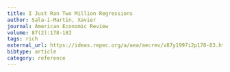 ```yaml
---
title: I Just Ran Two Million Regressions
author: Sala-i-Martin, Xavier
journal: American Economic Review
volume: 87(2):178-183
tags: rich
external_url: https://ideas.repec.org/a/aea/aecrev/v87y1997i2p178-83.html
bibtype: article
category: reference
---
```

